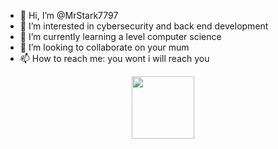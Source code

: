 - 👋 Hi, I’m @MrStark7797
- 👀 I’m interested in cybersecurity and back end development
- 🌱 I’m currently learning a level computer science
- 💞️ I’m looking to collaborate on your mum
- 📫 How to reach me: you wont i will reach you
<!---
MrStark7797/MrStark7797 is a ✨ special ✨ repository because its `README.md` (this file) appears on your GitHub profile.
You can click the Preview link to take a look at your changes.
--->
<style>
#header {
  border-radius: 25px;
}
</style>
<div id="header" align="center">
  <img src="https://media.giphy.com/media/13FrpeVH09Zrb2/giphy.gif" width="100"/>
</div>
